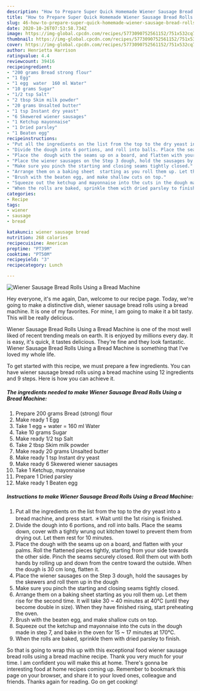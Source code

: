 ```yaml
---
description: "How to Prepare Super Quick Homemade Wiener Sausage Bread Rolls Using a Bread Machine"
title: "How to Prepare Super Quick Homemade Wiener Sausage Bread Rolls Using a Bread Machine"
slug: 46-how-to-prepare-super-quick-homemade-wiener-sausage-bread-rolls-using-a-bread-machine
date: 2020-10-26T07:53:58.734Z
image: https://img-global.cpcdn.com/recipes/5773090752561152/751x532cq70/wiener-sausage-bread-rolls-using-a-bread-machine-recipe-main-photo.jpg
thumbnail: https://img-global.cpcdn.com/recipes/5773090752561152/751x532cq70/wiener-sausage-bread-rolls-using-a-bread-machine-recipe-main-photo.jpg
cover: https://img-global.cpcdn.com/recipes/5773090752561152/751x532cq70/wiener-sausage-bread-rolls-using-a-bread-machine-recipe-main-photo.jpg
author: Henrietta Harrison
ratingvalue: 4.4
reviewcount: 39416
recipeingredient:
- "200 grams Bread strong flour"
- "1 Egg"
- "1 egg  water  160 ml Water"
- "10 grams Sugar"
- "1/2 tsp Salt"
- "2 tbsp Skim milk powder"
- "20 grams Unsalted butter"
- "1 tsp Instant dry yeast"
- "6 Skewered wiener sausages"
- "1 Ketchup mayonnaise"
- "1 Dried parsley"
- "1 Beaten egg"
recipeinstructions:
- "Put all the ingredients on the list from the top to the dry yeast into a bread machine, and press start. ＊Wait until the 1st rising is finished."
- "Divide the dough into 6 portions, and roll into balls. Place the seams down, cover with a tightly wrung out kitchen towel to prevent them from drying out. Let them rest for 10 minutes."
- "Place the  dough with the seams up on a board, and flatten with your palms. Roll the flattened pieces tightly, starting from your side towards the other side. Pinch the seams securely closed. Roll them out with both hands by rolling up and down from the centre toward the outside. When the dough is 30 cm long, flatten it."
- "Place the wiener sausages on the Step 3 dough, hold the sausages by the skewers and roll them up in the dough"
- "Make sure you pinch the starting and closing seams tightly closed."
- "Arrange them on a baking sheet  starting as you roll them up. Let them rise for the second time. It will take 30 ~ 40 minutes at 40℃ (until they become double in size). When they have finished rising, start preheating the oven."
- "Brush with the beaten egg, and make shallow cuts on top."
- "Squeeze out the ketchup and mayonnaise into the cuts in the dough made in step 7, and bake in the oven for 15 ~ 17 minutes at 170℃."
- "When the rolls are baked, sprinkle them with dried parsley to finish."
categories:
- Recipe
tags:
- wiener
- sausage
- bread

katakunci: wiener sausage bread 
nutrition: 268 calories
recipecuisine: American
preptime: "PT39M"
cooktime: "PT50M"
recipeyield: "3"
recipecategory: Lunch

---
```



![Wiener Sausage Bread Rolls Using a Bread Machine](https://img-global.cpcdn.com/recipes/5773090752561152/751x532cq70/wiener-sausage-bread-rolls-using-a-bread-machine-recipe-main-photo.jpg)

Hey everyone, it's me again, Dan, welcome to our recipe page. Today, we're going to make a distinctive dish, wiener sausage bread rolls using a bread machine. It is one of my favorites. For mine, I am going to make it a bit tasty. This will be really delicious.



Wiener Sausage Bread Rolls Using a Bread Machine is one of the most well liked of recent trending meals on earth. It is enjoyed by millions every day. It is easy, it's quick, it tastes delicious. They're fine and they look fantastic. Wiener Sausage Bread Rolls Using a Bread Machine is something that I've loved my whole life.


To get started with this recipe, we must prepare a few ingredients. You can have wiener sausage bread rolls using a bread machine using 12 ingredients and 9 steps. Here is how you can achieve it.

<!--inarticleads1-->

##### The ingredients needed to make Wiener Sausage Bread Rolls Using a Bread Machine:

1. Prepare 200 grams Bread (strong) flour
1. Make ready 1 Egg
1. Take 1 egg + water = 160 ml Water
1. Take 10 grams Sugar
1. Make ready 1/2 tsp Salt
1. Take 2 tbsp Skim milk powder
1. Make ready 20 grams Unsalted butter
1. Make ready 1 tsp Instant dry yeast
1. Make ready 6 Skewered wiener sausages
1. Take 1 Ketchup, mayonnaise
1. Prepare 1 Dried parsley
1. Make ready 1 Beaten egg




<!--inarticleads2-->

##### Instructions to make Wiener Sausage Bread Rolls Using a Bread Machine:

1. Put all the ingredients on the list from the top to the dry yeast into a bread machine, and press start. ＊Wait until the 1st rising is finished.
1. Divide the dough into 6 portions, and roll into balls. Place the seams down, cover with a tightly wrung out kitchen towel to prevent them from drying out. Let them rest for 10 minutes.
1. Place the  dough with the seams up on a board, and flatten with your palms. Roll the flattened pieces tightly, starting from your side towards the other side. Pinch the seams securely closed. Roll them out with both hands by rolling up and down from the centre toward the outside. When the dough is 30 cm long, flatten it.
1. Place the wiener sausages on the Step 3 dough, hold the sausages by the skewers and roll them up in the dough
1. Make sure you pinch the starting and closing seams tightly closed.
1. Arrange them on a baking sheet  starting as you roll them up. Let them rise for the second time. It will take 30 ~ 40 minutes at 40℃ (until they become double in size). When they have finished rising, start preheating the oven.
1. Brush with the beaten egg, and make shallow cuts on top.
1. Squeeze out the ketchup and mayonnaise into the cuts in the dough made in step 7, and bake in the oven for 15 ~ 17 minutes at 170℃.
1. When the rolls are baked, sprinkle them with dried parsley to finish.




So that is going to wrap this up with this exceptional food wiener sausage bread rolls using a bread machine recipe. Thank you very much for your time. I am confident you will make this at home. There's gonna be interesting food at home recipes coming up. Remember to bookmark this page on your browser, and share it to your loved ones, colleague and friends. Thanks again for reading. Go on get cooking!
